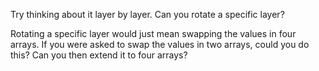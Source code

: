 Try thinking about it layer by layer. Can you rotate a specific layer?

Rotating a specific layer would just mean swapping the values in four arrays. If you were asked to swap the values in two arrays, could you do this? Can you then extend it to four arrays?
